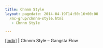 ```yaml
---
title: Chnnm Style
layout: pagedate: 2014-04-19T14:50:16+00:00
  /mc-grup/chnnm-style.html
   - Chnnm Style

---
```

<a href="https://cloud.mail.ru/public/7ccafe6b9e9a/ChnnmStyle%20-%20Gangsta%20Flow" target="_blank">[indir]</a> | Chnnm Style &#8211; Gangsta Flow